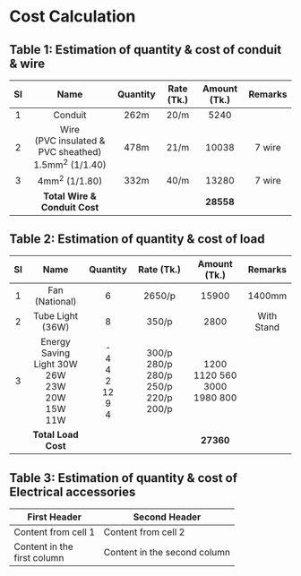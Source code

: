 # Cost Calculation

## Table 1: Estimation of quantity & cost of conduit & wire

| Sl |                         Name                        | Quantity | Rate (Tk.) | Amount (Tk.) | Remarks |
|:--:|:---------------------------------------------------:|:--------:|:----------:|:------------:|:-------:|
|  1 |                       Conduit                       |   262m   |    20/m    |     5240     |         |
|  2 | Wire <br> (PVC insulated & PVC sheathed) 1.5mm<sup>2</sup> (1/1.40) |   478m   |    21/m    |     10038    |  7 wire |
|  3 |                    4mm<sup>2</sup> (1/1.80)                    |   332m   |    40/m    |     13280    |  7 wire |
|    |              **Total Wire & Conduit Cost**          |          |            |   **28558**  |         |

## Table 2: Estimation of quantity & cost of load

| Sl |                     Name                    |    Quantity   |               Rate (Tk.)              |         Amount (Tk.)         |   Remarks  |
|:--:|:-------------------------------------------:|:-------------:|:-------------------------------------:|:----------------------------:|:----------:|
|  1 |                Fan (National)               |       6       |                 2650/p                |             15900            |   1400mm   |
|  2 |               Tube Light (36W)              |       8       |                 350/p                 |             2800             | With Stand |
|  3 | Energy Saving Light 30W <br> 26W <br> 23W <br> 20W <br> 15W <br> 11W | - <br> 4 <br> 4 <br>  2 <br> 12 <br> 9 <br> 4 |  300/p 280/p 280/p 250/p 220/p 200/p  |  1200 1120 560 3000 1980 800 |            |
|    |               **Total Load Cost**               |               |                                       |             **27360**            |            |

## Table 3: Estimation of quantity & cost of Electrical accessories

First Header | Second Header
------------ | -------------
Content from cell 1 | Content from cell 2
Content in the <br> first column | Content in the second column
